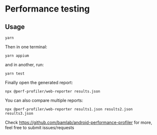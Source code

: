 # Performance testing

## Usage

```
yarn
```

Then in one terminal:

```
yarn appium
```

and in another, run:

```
yarn test
```

Finally open the generated report:

```
npx @perf-profiler/web-reporter results.json
```

You can also compare multiple reports:

```
npx @perf-profiler/web-reporter results1.json results2.json results3.json
```

Check https://github.com/bamlab/android-performance-profiler for more, feel free to submit issues/requests
